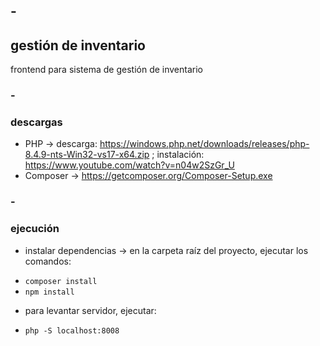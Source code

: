## -
##  gestión de inventario
frontend para sistema de gestión de inventario
### -
### descargas
* PHP -> descarga: https://windows.php.net/downloads/releases/php-8.4.9-nts-Win32-vs17-x64.zip ; instalación: https://www.youtube.com/watch?v=n04w2SzGr_U
* Composer -> https://getcomposer.org/Composer-Setup.exe
### -
### ejecución
- instalar dependencias -> en la carpeta raíz del proyecto, ejecutar los comandos:
* ``composer install``
* ``npm install`` 
- para levantar servidor, ejecutar:
* ``php -S localhost:8008``

